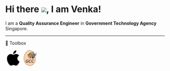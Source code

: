 # Hi there <img src= "https://raw.githubusercontent.com/MartinHeinz/MartinHeinz/master/wave.gif" width="30px">, I am Venka!

I am a **Quality Assurance Engineer** in **Government Technology Agency** Singapore.

----

🧰 Toolbox

<img src= "https://github.com/devicons/devicon/blob/master/icons/apple/apple-original.svg" alt= "apple logo" width="50" height="50"> <img src= "https://github.com/devicons/devicon/blob/master/icons/gcc/gcc-original.svg" alt= "GCC" width="50" height="50">








